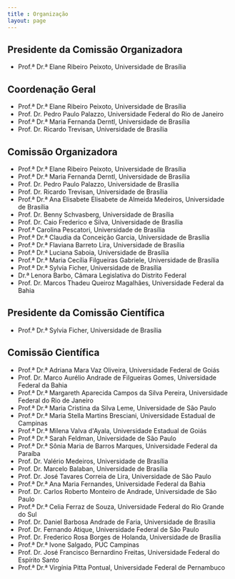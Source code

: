 ```yaml
---
title : Organização
layout: page
---
```


## Presidente da Comissão Organizadora

- Prof.ª Dr.ª Elane Ribeiro Peixoto, Universidade de Brasília

## Coordenação Geral

- Prof.ª Dr.ª Elane Ribeiro Peixoto, Universidade de Brasília
- Prof. Dr. Pedro Paulo Palazzo, Universidade Federal do Rio de Janeiro
- Prof.ª Dr.ª Maria Fernanda Derntl, Universidade de Brasília
- Prof. Dr. Ricardo Trevisan, Universidade de Brasília

## Comissão Organizadora

- Prof.ª Dr.ª Elane Ribeiro Peixoto, Universidade de Brasília
- Prof.ª Dr.ª Maria Fernanda Derntl, Universidade de Brasília
- Prof. Dr. Pedro Paulo Palazzo, Universidade de Brasília
- Prof. Dr. Ricardo Trevisan, Universidade de Brasília
- Prof.ª Dr.ª Ana Elisabete Elisabete de Almeida Medeiros, Universidade de Brasília
- Prof. Dr. Benny Schvasberg, Universidade de Brasília
- Prof. Dr. Caio Frederico e Silva, Universidade de Brasília
- Prof.ª Carolina Pescatori, Universidade de Brasília
- Prof.ª Dr.ª Claudia da Conceição Garcia, Universidade de Brasília
- Prof.ª Dr.ª Flaviana Barreto Lira, Universidade de Brasília
- Prof.ª Dr.ª Luciana Saboia, Universidade de Brasília
- Prof.ª Dr.ª Maria Cecília Filgueiras Gabriele, Universidade de Brasília
- Prof.ª Dr.ª Sylvia Ficher, Universidade de Brasília
- Dr.ª Lenora Barbo, Câmara Legislativa do Distrito Federal
- Prof. Dr. Marcos Thadeu Queiroz Magalhães, Universidade Federal da Bahia

## Presidente da Comissão Científica

- Prof.ª Dr.ª Sylvia Ficher, Universidade de Brasília

## Comissão Científica

- Prof.ª Dr.ª Adriana Mara Vaz Oliveira, Universidade Federal de Goiás
- Prof. Dr. Marco Aurélio Andrade de Filgueiras Gomes, Universidade Federal da Bahia
- Prof.ª Dr.ª Margareth Aparecida Campos da Silva Pereira, Universidade Federal do Rio de Janeiro
- Prof.ª Dr.ª Maria Cristina da Silva Leme, Universidade de São Paulo
- Prof.ª Dr.ª Maria Stella Martins Bresciani, Universidade Estadual de Campinas
- Prof.ª Dr.ª Milena Valva d\'Ayala, Universidade Estadual de Goiás
- Prof.ª Dr.ª Sarah Feldman, Universidade de São Paulo
- Prof.ª Dr.ª Sônia Maria de Barros Marques, Universidade Federal da Paraíba
- Prof. Dr. Valério Medeiros, Universidade de Brasília
- Prof. Dr. Marcelo Balaban, Universidade de Brasília
- Prof. Dr. José Tavares Correia de Lira, Universidade de São Paulo
- Prof.ª Dr.ª Ana Maria Fernandes, Universidade Federal da Bahia
- Prof. Dr. Carlos Roberto Monteiro de Andrade, Universidade de São Paulo
- Prof.ª Dr.ª Celia Ferraz de Souza, Universidade Federal do Rio Grande do Sul
- Prof. Dr. Daniel Barbosa Andrade de Faria, Universidade de Brasília
- Prof. Dr. Fernando Atique, Universidade Federal de São Paulo
- Prof. Dr. Frederico Rosa Borges de Holanda, Universidade de Brasília
- Prof.ª Dr.ª Ivone Salgado, PUC Campinas
- Prof. Dr. José Francisco Bernardino Freitas, Universidade Federal do Espírito Santo
- Prof.ª Dr.ª Virgínia Pitta Pontual, Universidade Federal de Pernambuco

